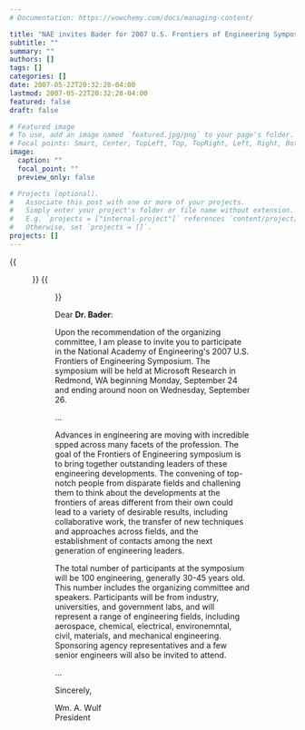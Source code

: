 ```yaml
---
# Documentation: https://wowchemy.com/docs/managing-content/

title: "NAE invites Bader for 2007 U.S. Frontiers of Engineering Symposium"
subtitle: ""
summary: ""
authors: []
tags: []
categories: []
date: 2007-05-22T20:32:28-04:00
lastmod: 2007-05-22T20:32:28-04:00
featured: false
draft: false

# Featured image
# To use, add an image named `featured.jpg/png` to your page's folder.
# Focal points: Smart, Center, TopLeft, Top, TopRight, Left, Right, BottomLeft, Bottom, BottomRight.
image:
  caption: ""
  focal_point: ""
  preview_only: false

# Projects (optional).
#   Associate this post with one or more of your projects.
#   Simply enter your project's folder or file name without extension.
#   E.g. `projects = ["internal-project"]` references `content/project/deep-learning/index.md`.
#   Otherwise, set `projects = []`.
projects: []
---
```


{{<figure src="letter1.jpg">}}
{{<figure src="letter2.jpg">}}

Dear **Dr. Bader**:

Upon the recommendation of the organizing committee, I am please to invite you to participate in the National Academy of Engineering's 2007 U.S. Frontiers of Engineering Symposium. The symposium will be held at Microsoft Research in Redmond, WA beginning Monday, September 24 and ending around noon on Wednesday, September 26.

...

Advances in engineering are moving with incredible spped across many facets of the profession. The goal of the Frontiers of Engineering symposium is to bring together outstanding leaders of these engineering developments. The convening of top-notch people from disparate fields and challening them to think about the developments at the frontiers of areas different from their own could lead to a variety of desirable results, including collaborative work, the transfer of new techniques and approaches across fields, and the establishment of contacts among the next generation of engineering leaders.

The total number of participants at the symposium will be 100 engineering, generally 30-45 years old. This number includes the organizing committee and speakers. Participants will be from industry, universities, and government labs, and will represent a range of engineering fields, including aerospace, chemical, electrical, environemntal, civil, materials, and mechanical engineering. Sponsoring agency representatives and a few senior engineers will also be invited to attend.

...

Sincerely,

Wm. A. Wulf  
President
